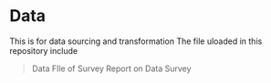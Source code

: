 # Data
This is for data sourcing and transformation
The file uloaded in this repository include
> Data FIle of Survey
> Report on Data Survey
